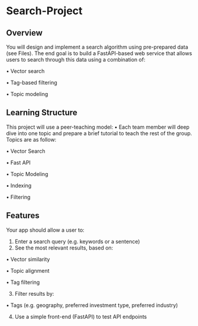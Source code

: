 # Search-Project

## Overview

You will design and implement a search algorithm using pre-prepared data (see Files). The end goal is to build a FastAPI-based web service that allows users to search through this data using a combination of:
	
 • Vector search
	
 • Tag-based filtering
	
 • Topic modeling

## Learning Structure

This project will use a peer-teaching model:
• Each team member will deep dive into one topic and prepare a brief tutorial to teach the rest of the group. Topics are as follow:

• Vector Search

• Fast API

• Topic Modeling

• Indexing

• Filtering

## Features

Your app should allow a user to:
1. Enter a search query (e.g. keywords or a sentence)
2. See the most relevant results, based on:
   
• Vector similarity

• Topic alignment

• Tag filtering

3. Filter results by:

• Tags (e.g. geography, preferred investment type, preferred industry)

4. Use a simple front-end (FastAPI) to test API endpoints
